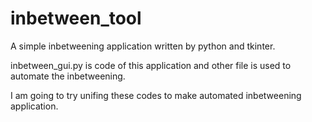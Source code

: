 # inbetween_tool
 A simple inbetweening application written by python and tkinter.
 
 inbetween_gui.py is code of this application and other file is used to automate the inbetweening.
 
 I am going to try unifing these codes to make automated inbetweening application.
